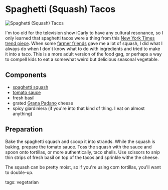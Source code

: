 # Spaghetti (Squash) Tacos

![Spaghetti (Squash) Tacos](https://farm3.staticflickr.com/2945/15473783312_936e69e795.jpg "Spaghetti (Squash) Tacos")

I'm too old for the television show iCarly to have any cultural resonance, so I only learned that spaghetti tacos were a thing from this [New York Times trend piece](http://www.nytimes.com/2010/10/06/dining/06tacos.html).  When some [farmer friends](http://chicagopatchworkfarms.com/) gave me a lot of squash, I did what I always do when I don't know what to do with ingredients and tried to make it into a taco.  This is a more adult version of the food gag, or perhaps a way to compell kids to eat a somewhat weird but delicious seasonal vegetable.

## Components

* [spaghetti squash](../base_layers/spaghetti_squash.md)
* [tomato sauce](../condiments/tomato_sauce_above_average.md)
* fresh basil
* grated [Grana Padano](http://en.wikipedia.org/wiki/Grana_(cheese)) cheese
* spicy giardiniera (if you're into that kind of thing.  I eat on almost anything)

## Preparation

Bake the spaghetti squash and scoop it into strands.  While the squash is baking, prepare the tomato sauce.  Toss the squash with the sauce and spoon onto tortillas, or more authentically, taco shells.  Use scissors to snip thin strips of fresh basil on top of the tacos and sprinkle withe the cheese.

The squash can be pretty moist, so if you're using corn tortillas, you'll want to double-up.

tags: vegetarian
